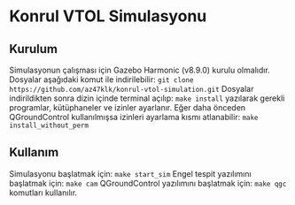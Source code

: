 # Konrul VTOL Simulasyonu
## Kurulum
Simulasyonun çalışması için Gazebo Harmonic (v8.9.0) kurulu olmalıdır.
Dosyalar aşağıdaki komut ile indirilebilir:
```git clone https://github.com/az47klk/konrul-vtol-simulation.git```
Dosyalar indirildikten sonra dizin içinde terminal açılıp:
```make install```
yazılarak gerekli programlar, kütüphaneler ve izinler ayarlanır. Eğer daha önceden QGroundControl kullanılmışsa izinleri ayarlama kısmı atlanabilir:
```make install_without_perm```
## Kullanım
Simulasyonu başlatmak için: 
```make start_sim```
Engel tespit yazılımını başlatmak için:
```make cam```
QGroundControl yazılımını başlatmak için: 
```make qgc```
komutları kullanılır.
